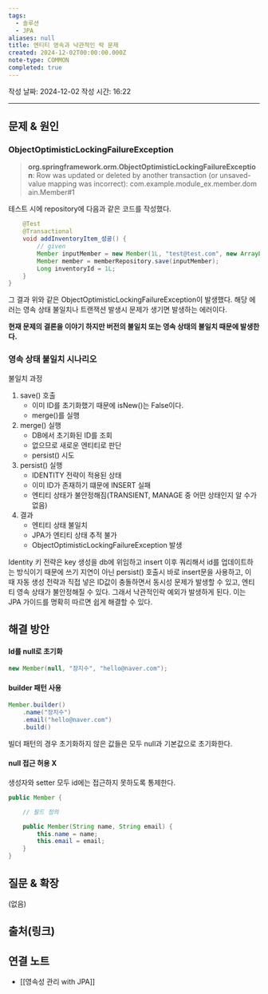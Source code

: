 ```yaml
---
tags:
  - 솔루션
  - JPA
aliases: null
title: 엔티티 영속과 낙관적인 락 문제
created: 2024-12-02T00:00:00.000Z
note-type: COMMON
completed: true
---
```

작성 날짜: 2024-12-02
작성 시간: 16:22


----

## 문제 & 원인

### ObjectOptimisticLockingFailureException

>**org.springframework.orm.ObjectOptimisticLockingFailureException**: Row was updated or deleted by another transaction (or unsaved-value mapping was incorrect): com.example.module_ex.member.domain.Member#1

테스트 시에 repository에 다음과 같은 코드를 작성했다.

```java
    @Test
    @Transactional
    void addInventoryItem_성공() {
        // given
        Member inputMember = new Member(1L, "test@test.com", new ArrayList<>());
        Member member = memberRepository.save(inputMember);
        Long inventoryId = 1L;
    }
}
```

그 결과 위와 같은 ObjectOptimisticLockingFailureException이 발생했다. 해당 에러는 영속 상태 불일치나 트랜잭션 발생시 문제가 생기면 발생하는 에러이다.

**현재 문제의 결론을 이야기 하지만 버전의 불일치 또는 영속 상태의 불일치 때문에 발생한다.**


### 영속 상태 불일치 시나리오


불일치 과정

1. save() 호출
	- 이미 ID를 초기화했기 때문에 isNew()는 False이다.
	- merge()를 실행
2. merge() 실행
	- DB에서 초기화된 ID를 조회
	- 없으므로 새로운 엔티티로 판단
	- persist() 시도
3. persist() 실행
	- IDENTITY 전략이 적용된 상태
	- 이미 ID가 존재하기 떄문에 INSERT 실패
	- 엔티티 상태가 불안정해짐(TRANSIENT, MANAGE 중 어떤 상태인지 알 수가 없음)
4. 결과
	- 엔티티 상태 불일치
	- JPA가 엔티티 상태 추적 불가
	- ObjectOptimisticLockingFailureException 발생


Identity 키 전략은 key 생성을 db에 위임하고 insert 이후 쿼리해서 id를 업데이트하는 방식이기 때문에 쓰기 지연이 아닌 persist() 호출시 바로 insert문을 사용하고, 이 때 자동 생성 전략과 직접 넣은 ID값이 충돌하면서 동시성 문제가 발생할 수 있고, 엔티티 영속 상태가 불안정해질 수 있다. 그래서 낙관적인락 예외가 발생하게 된다. 이는 JPA 가이드를 명확히 따르면 쉽게 해결할 수 있다.

## 해결 방안

#### Id를 null로 초기화

```java
new Member(null, "장지수", "hello@naver.com");
```


#### builder 패턴 사용

```java
Member.builder()
	.name("장지수")
	.email("hello@naver.com")
	.build()
```

빌더 패턴의 경우 초기화하지 않은 값들은 모두 null과 기본값으로 초기화한다.

#### null 접근 허용 X

생성자와 setter 모두 id에는 접근하지 못하도록 통제한다.


```java
public Member {

	// 필드 정의

	public Member(String name, String email) {
		this.name = name;
		this.email = email;
	}
}
```

## 질문 & 확장

(없음)

## 출처(링크)


## 연결 노트

- [[영속성 관리 with JPA]]

